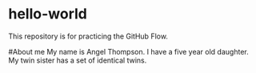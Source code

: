 # hello-world
This repository is for practicing the GitHub Flow. 

#About me
My name is Angel Thompson. I have a five year old daughter. My twin sister has a set of identical twins.
